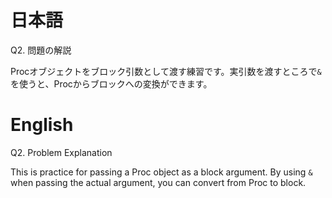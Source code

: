 # 日本語

Q2. 問題の解説

Procオブジェクトをブロック引数として渡す練習です。実引数を渡すところで`&`を使うと、Procからブロックへの変換ができます。

# English

Q2. Problem Explanation

This is practice for passing a Proc object as a block argument. By using `&` when passing the actual argument, you can convert from Proc to block.

